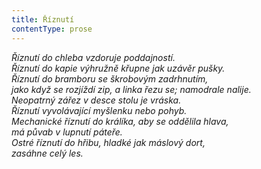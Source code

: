 ```yaml
---
title: Říznutí
contentType: prose
---
```


<section>

_Říznutí do chleba vzdoruje poddajností.  
Říznutí do kapie výhružně křupne jak uzávěr pušky.  
Říznutí do bramboru se škrobovým zadrhnutím,  
jako když se rozjíždí zip, a linka řezu se; namodrale nalije.  
Neopatrný zářez v desce stolu je vráska.  
Říznutí vyvolávající myšlenku nebo pohyb.  
Mechanické říznutí do králíka, aby se oddělila hlava,  
má půvab v lupnutí páteře.  
Ostré říznutí do hřibu, hladké jak máslový dort,  
zasáhne celý les._

</section>
